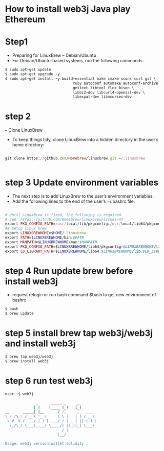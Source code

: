 # How to install web3j Java play Ethereum 
# Step1
- Preparing for LinuxBrew – Debian/Ubuntu
- For Debian/Ubuntu-based systems, run the following commands:
```ruby
$ sudo apt-get update
$ sudo apt-get upgrade -y
$ sudo apt-get install -y build-essential make cmake scons curl git \
                               ruby autoconf automake autoconf-archive \
                               gettext libtool flex bison \
                               libbz2-dev libcurl4-openssl-dev \
                               libexpat-dev libncurses-dev
```

# step 2
– Clone LinuxBrew
- To keep things tidy, clone LinuxBrew into a hidden directory in the user’s home directory:
```ruby
                               
git clone https://github.com/Homebrew/linuxbrew.git ~/.linuxbrew
       
```

# step 3 Update environment variables
- The next step is to add LinuxBrew to the user’s environment variables.
- Add the following lines to the end of the user’s ~/.bashrc file:

```ruby
                               
# Until LinuxBrew is fixed, the following is required.
# See: https://github.com/Homebrew/linuxbrew/issues/47
export PKG_CONFIG_PATH=/usr/local/lib/pkgconfig:/usr/local/lib64/pkgconfig:/usr/lib64/pkgconfig:/usr/lib/pkgconfig:/usr/lib/x86_64-linux-gnu/pkgconfig:/usr/lib64/pkgconfig:/usr/share/pkgconfig:$PKG_CONFIG_PATH
## Setup linux brew
export LINUXBREWHOME=$HOME/.linuxbrew
export PATH=$LINUXBREWHOME/bin:$PATH
export MANPATH=$LINUXBREWHOME/man:$MANPATH
export PKG_CONFIG_PATH=$LINUXBREWHOME/lib64/pkgconfig:$LINUXBREWHOME/lib/pkgconfig:$PKG_CONFIG_PATH
export LD_LIBRARY_PATH=$LINUXBREWHOME/lib64:$LINUXBREWHOME/lib:$LD_LIBRARY_PATH
```

# step 4 Run update brew before install web3j
- request relogin or run bash command $bash to get new environment of bashrc
```ruby
$ bash
$ brew update
```
# step 5 install brew tap web3j/web3j and install web3j 
```ruby
$ brew tap web3j/web3j 
$ brew install web3j 
```
# step 6 run test web3j
```ruby
user:~$ web3j

              _      _____ _     _        
             | |    |____ (_)   (_)       
__      _____| |__      / /_     _   ___  
\ \ /\ / / _ \ '_ \     \ \ |   | | / _ \ 
 \ V  V /  __/ |_) |.___/ / | _ | || (_) |
  \_/\_/ \___|_.__/ \____/| |(_)|_| \___/ 
                         _/ |             
                        |__/              

Usage: web3j version|wallet|solidity .
```
